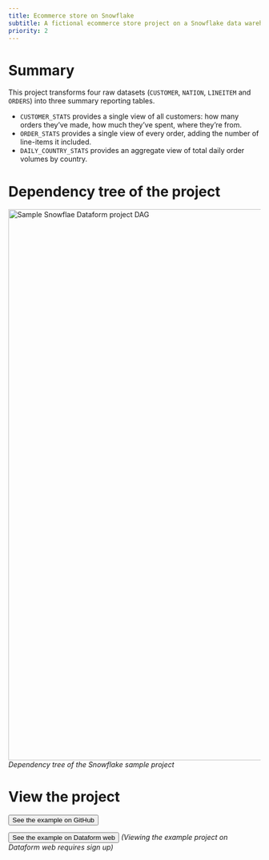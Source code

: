 ```yaml
---
title: Ecommerce store on Snowflake
subtitle: A fictional ecommerce store project on a Snowflake data warehouse
priority: 2
---
```


# Summary

This project transforms four raw datasets (`CUSTOMER`, `NATION`, `LINEITEM` and `ORDERS`) into three summary reporting tables.

- `CUSTOMER_STATS` provides a single view of all customers: how many orders they’ve made, how much they’ve spent, where they’re from.
- `ORDER_STATS` provides a single view of every order, adding the number of line-items it included.
- `DAILY_COUNTRY_STATS` provides an aggregate view of total daily order volumes by country.

# Dependency tree of the project

<img src="https://assets.dataform.co/docs/sample_projects/snowflake_sample_project_dag.png"  width="1100"  alt="Sample Snowflae Dataform project DAG" />
<em>Dependency tree of the Snowflake sample project</em>

# View the project

<a href="https://app.dataform.co/#/6478728478588928/overview"><button>See the example on GitHub</button></a>

<a href="https://app.dataform.co/#/6478728478588928/overview"><button intent="primary">See the example on Dataform web</button></a>
<em>(Viewing the example project on Dataform web requires sign up)</em>
